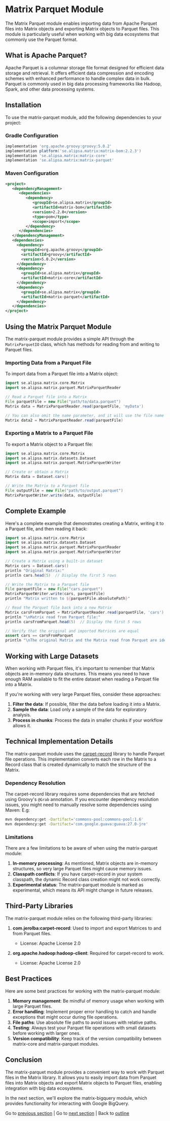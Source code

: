 # Matrix Parquet Module

The Matrix Parquet module enables importing data from Apache Parquet files into Matrix objects and exporting Matrix objects to Parquet files. This module is particularly useful when working with big data ecosystems that commonly use the Parquet format.

## What is Apache Parquet?

Apache Parquet is a columnar storage file format designed for efficient data storage and retrieval. It offers efficient data compression and encoding schemes with enhanced performance to handle complex data in bulk. Parquet is commonly used in big data processing frameworks like Hadoop, Spark, and other data processing systems.

## Installation

To use the matrix-parquet module, add the following dependencies to your project:

### Gradle Configuration

```groovy
implementation 'org.apache.groovy:groovy:5.0.2'
implementation platform('se.alipsa.matrix:matrix-bom:2.2.3')
implementation 'se.alipsa.matrix:matrix-core'
implementation 'se.alipsa.matrix:matrix-parquet'
```

### Maven Configuration

```xml
<project>
   <dependencyManagement>
      <dependencies>
         <dependency>
            <groupId>se.alipsa.matrix</groupId>
            <artifactId>matrix-bom</artifactId>
            <version>2.2.0</version>
            <type>pom</type>
            <scope>import</scope>
         </dependency>
      </dependencies>
   </dependencyManagement>
   <dependencies>
     <dependency>
       <groupId>org.apache.groovy</groupId>
       <artifactId>groovy</artifactId>
       <version>5.0.2</version>
     </dependency>
     <dependency>
       <groupId>se.alipsa.matrix</groupId>
       <artifactId>matrix-core</artifactId>
     </dependency>
     <dependency>
       <groupId>se.alipsa.matrix</groupId>
       <artifactId>matrix-parquet</artifactId>
     </dependency>
   </dependencies>
</project>
```

## Using the Matrix Parquet Module

The matrix-parquet module provides a simple API through the `MatrixParquetIO` class, which has methods for reading from and writing to Parquet files.

### Importing Data from a Parquet File

To import data from a Parquet file into a Matrix object:

```groovy
import se.alipsa.matrix.core.Matrix
import se.alipsa.matrix.parquet.MatrixParquetReader

// Read a Parquet file into a Matrix
File parquetFile = new File("path/to/data.parquet")
Matrix data = MatrixParquetReader.read(parquetFile, 'myData')

// You can also omit the name parameter, and it will use the file name as the Matrix name
Matrix data2 = MatrixParquetReader.read(parquetFile)
```

### Exporting a Matrix to a Parquet File

To export a Matrix object to a Parquet file:

```groovy
import se.alipsa.matrix.core.Matrix
import se.alipsa.matrix.datasets.Dataset
import se.alipsa.matrix.parquet.MatrixParquetWriter

// Create or obtain a Matrix
Matrix data = Dataset.cars()

// Write the Matrix to a Parquet file
File outputFile = new File("path/to/output.parquet")
MatrixParquetWriter.write(data, outputFile)
```

## Complete Example

Here's a complete example that demonstrates creating a Matrix, writing it to a Parquet file, and then reading it back:

```groovy
import se.alipsa.matrix.core.Matrix
import se.alipsa.matrix.datasets.Dataset
import se.alipsa.matrix.parquet.MatrixParquetReader
import se.alipsa.matrix.parquet.MatrixParquetWriter

// Create a Matrix using a built-in dataset
Matrix cars = Dataset.cars()
println "Original Matrix:"
println cars.head(5)  // Display the first 5 rows

// Write the Matrix to a Parquet file
File parquetFile = new File("cars.parquet")
MatrixParquetWriter.write(cars, parquetFile)
println "Matrix written to ${parquetFile.absolutePath}"

// Read the Parquet file back into a new Matrix
Matrix carsFromParquet = MatrixParquetReader.read(parquetFile, 'cars')
println "\nMatrix read from Parquet file:"
println carsFromParquet.head(5)  // Display the first 5 rows

// Verify that the original and imported Matrices are equal
assert cars == carsFromParquet
println "\nThe original Matrix and the Matrix read from Parquet are identical."
```

## Working with Large Datasets

When working with Parquet files, it's important to remember that Matrix objects are in-memory data structures. This means you need to have enough RAM available to fit the entire dataset when reading a Parquet file into a Matrix.

If you're working with very large Parquet files, consider these approaches:

1. **Filter the data**: If possible, filter the data before loading it into a Matrix.
2. **Sample the data**: Load only a sample of the data for exploratory analysis.
3. **Process in chunks**: Process the data in smaller chunks if your workflow allows it.

## Technical Implementation Details

The matrix-parquet module uses the [carpet-record](https://github.com/jerolba/carpet-record) library to handle Parquet file operations. 
This implementation converts each row in the Matrix to a Record class that is created dynamically to match the structure of the Matrix.

### Dependency Resolution

The carpet-record library requires some dependencies that are fetched using Groovy's `@Grab` annotation. 
If you encounter dependency resolution issues, you might need to manually resolve some dependencies using Maven:
E.g:
```bash
mvn dependency:get -Dartifact='commons-pool:commons-pool:1.6'
mvn dependency:get -Dartifact='com.google.guava:guava:27.0-jre'
```

### Limitations

There are a few limitations to be aware of when using the matrix-parquet module:

1. **In-memory processing**: As mentioned, Matrix objects are in-memory structures, so very large Parquet files might cause memory issues.
2. **Classpath conflicts**: If you have carpet-record in your system classpath, the dynamic Record class creation might not work correctly.
3. **Experimental status**: The matrix-parquet module is marked as experimental, which means its API might change in future releases.

## Third-Party Libraries

The matrix-parquet module relies on the following third-party libraries:

1. **com.jerolba:carpet-record**: Used to import and export Matrices to and from Parquet files.
   - License: Apache License 2.0

2. **org.apache.hadoop:hadoop-client**: Required for carpet-record to work.
   - License: Apache License 2.0

## Best Practices

Here are some best practices for working with the matrix-parquet module:

1. **Memory management**: Be mindful of memory usage when working with large Parquet files.
2. **Error handling**: Implement proper error handling to catch and handle exceptions that might occur during file operations.
3. **File paths**: Use absolute file paths to avoid issues with relative paths.
4. **Testing**: Always test your Parquet file operations with small datasets before working with larger ones.
5. **Version compatibility**: Keep track of the version compatibility between matrix-core and matrix-parquet modules.

## Conclusion

The matrix-parquet module provides a convenient way to work with Parquet files in the Matrix library. It allows you to easily import data from Parquet files into Matrix objects and export Matrix objects to Parquet files, enabling integration with big data ecosystems.

In the next section, we'll explore the matrix-bigquery module, which provides functionality for interacting with Google BigQuery.

Go to [previous section](10-matrix-bom.md) | Go to [next section](12-matrix-bigquery.md) | Back to [outline](outline.md)
